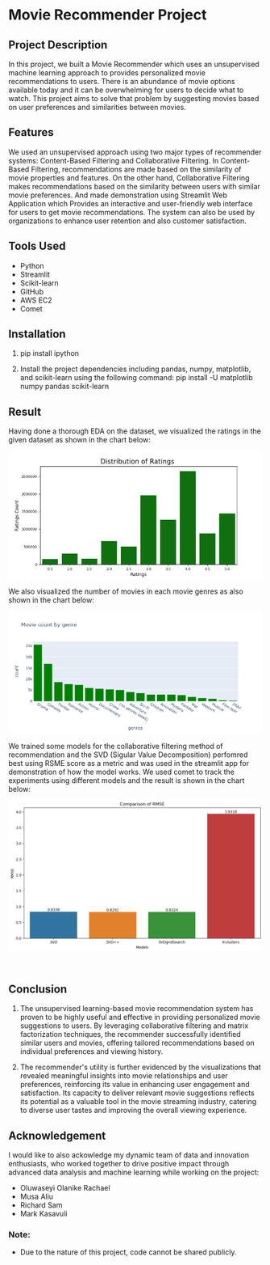 # Movie Recommender Project

## Project Description

In this project, we built a Movie Recommender which uses an unsupervised machine learning approach to provides personalized movie recommendations to users. There is an abundance of movie options available today and it can be overwhelming for users to decide what to watch. This project aims to solve that problem by suggesting movies based on user preferences and similarities between movies. <br>  

## Features

We used an unsupervised approach using two major types of recommender systems: Content-Based Filtering and Collaborative Filtering. In Content-Based Filtering, recommendations are made based on the similarity of movie properties and features. On the other hand, Collaborative Filtering makes recommendations based on the similarity between users with similar movie preferences. 
And made demonstration using Streamlit Web Application which Provides an interactive and user-friendly web interface for users to get movie recommendations. The system can also be used by organizations to enhance user retention and also customer satisfaction. <br> 

## Tools Used 

* Python
* Streamlit
* Scikit-learn
* GitHub
* AWS EC2
* Comet <br> 

## Installation 

1. pip install ipython 

2. Install the project dependencies including pandas, numpy, matplotlib, and scikit-learn using the following command:
pip install -U matplotlib numpy pandas scikit-learn <br> 

## Result 

Having done a thorough EDA on the dataset, we visualized the ratings in the given dataset as shown in the chart below:

<p align = 'center'>
<img src = "https://github.com/obinnameso/movie_recommender_project/blob/main/imgs/ratings_dist.png?raw=true">
</p>

We also visualized the number of movies in each movie genres as also shown in the chart below: 

<p align = 'center'>
<img src = "https://github.com/obinnameso/movie_recommender_project/blob/main/imgs/movie_count_by_genre.png?raw=true">
</p>

We trained some models for the collaborative filtering method of recommendation and the SVD (Sigular Value Decomposition) perfomred best using RSME score as a metric and was used in the streamlit app for demonstration of how the model works. We used comet to track the experiments using different models and the result is shown in the chart below: 

<p align = 'center'>
<img src = "https://github.com/obinnameso/movie_recommender_project/blob/main/imgs/comet_experiment.png?raw=true">
</p> <br> 

## Conclusion 

1. The unsupervised learning-based movie recommendation system has proven to be highly useful and effective in providing personalized movie suggestions to users. By leveraging collaborative filtering and matrix factorization techniques, the recommender successfully identified similar users and movies, offering tailored recommendations based on individual preferences and viewing history.

2. The recommender's utility is further evidenced by the visualizations that revealed meaningful insights into movie relationships and user preferences, reinforcing its value in enhancing user engagement and satisfaction. Its capacity to deliver relevant movie suggestions reflects its potential as a valuable tool in the movie streaming industry, catering to diverse user tastes and improving the overall viewing experience. <br> 

## Acknowledgement

I would like to also ackowledge my dynamic team of data and innovation enthusiasts, who worked together to drive positive impact through advanced data analysis and machine learning while working on the project:
* Oluwaseyi Olanike Rachael
* Musa Aliu
* Richard Sam 
* Mark Kasavuli <br> 

### Note: 
* Due to the nature of this project, code cannot be shared publicly.





